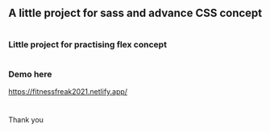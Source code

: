 ## A little project for sass and advance CSS concept

#
### Little project for practising flex concept
#
### Demo here <br>
https://fitnessfreak2021.netlify.app/
#
Thank you